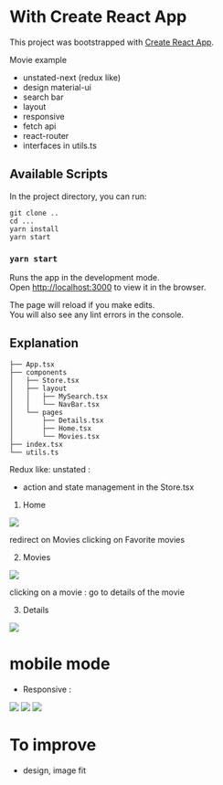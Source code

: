 # With Create React App
This project was bootstrapped with [Create React App](https://github.com/facebook/create-react-app).


Movie example
- unstated-next (redux like)
- design material-ui
- search bar
- layout
- responsive
- fetch api
- react-router
- interfaces in utils.ts


## Available Scripts

In the project directory, you can run:

```
git clone ..
cd ...
yarn install
yarn start
```

### `yarn start`

Runs the app in the development mode.\
Open [http://localhost:3000](http://localhost:3000) to view it in the browser.

The page will reload if you make edits.\
You will also see any lint errors in the console.

## Explanation

```
├── App.tsx
├── components
│   ├── Store.tsx
│   ├── layout
│   │   ├── MySearch.tsx
│   │   └── NavBar.tsx
│   └── pages
│       ├── Details.tsx
│       ├── Home.tsx
│       └── Movies.tsx
├── index.tsx
└── utils.ts
```

Redux like: unstated :
- action and state management in the Store.tsx

1. Home

![](./public/a.png)

redirect on Movies clicking on Favorite movies

2. Movies

![](./public/b.png)

clicking on a movie : go to details of the movie

3. Details

![](./public/c.png)


# mobile mode

- Responsive :

![](./public/f.png)
![](./public/e.png)
![](./public/d.png)


# To improve
- design, image fit 
